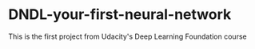 # DNDL-your-first-neural-network

This is the first project from Udacity's Deep Learning Foundation course
